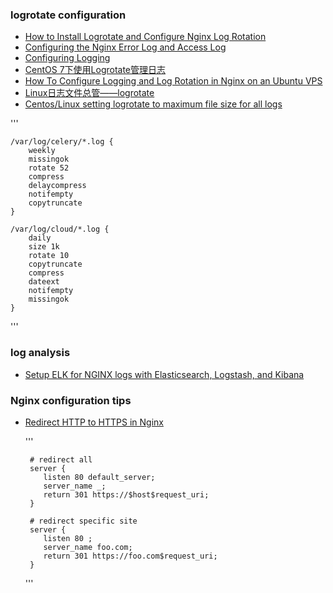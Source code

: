 

<h3> logrotate configuration </h3>
<ul>
  <li><a href="https://linoxide.com/linux-how-to/install-logrotate-configure-nginx-log-rotation/">How to Install Logrotate and Configure Nginx Log Rotation</a></li>
<li><a href="https://www.keycdn.com/support/nginx-error-log">Configuring the Nginx Error Log and Access Log</a></li>
<li><a href="https://docs.nginx.com/nginx/admin-guide/monitoring/logging/">Configuring Logging</a></li>
<li><a href="https://www.jianshu.com/p/1001b9d75e03">CentOS 7下使用Logrotate管理日志</a></li>
<li><a href="https://www.digitalocean.com/community/tutorials/how-to-configure-logging-and-log-rotation-in-nginx-on-an-ubuntu-vps">How To Configure Logging and Log Rotation in Nginx on an Ubuntu VPS</a> </li>
  <li> <a href="https://linux.cn/article-4126-1.html">Linux日志文件总管——logrotate</a></li>
  
  <li> <a href="https://stackoverflow.com/questions/20162176/centos-linux-setting-logrotate-to-maximum-file-size-for-all-logs">Centos/Linux setting logrotate to maximum file size for all logs</a></li>
    
</ul>


'''

    /var/log/celery/*.log {
        weekly
        missingok
        rotate 52
        compress
        delaycompress
        notifempty
        copytruncate
    }
    
    /var/log/cloud/*.log {
        daily
        size 1k
        rotate 10
        copytruncate
        compress
        dateext
        notifempty
        missingok
    }

    
'''

<h3> log analysis </h3>
<ul>
  <li><a href="https://pawelurbanek.com/elk-nginx-logs-setup">Setup ELK for NGINX logs with Elasticsearch, Logstash, and Kibana</a> </li>
</ul>

<h3> Nginx configuration tips</h3>
<ul>
<li> <a href="https://serversforhackers.com/c/redirect-http-to-https-nginx"> Redirect HTTP to HTTPS in Nginx </a> </li>
  
  '''
  
     # redirect all
     server {
        listen 80 default_server;
        server_name _;
        return 301 https://$host$request_uri;
     }
     
     # redirect specific site
     server {
        listen 80 ;
        server_name foo.com;
        return 301 https://foo.com$request_uri;
     }
  
  '''

</ul>

